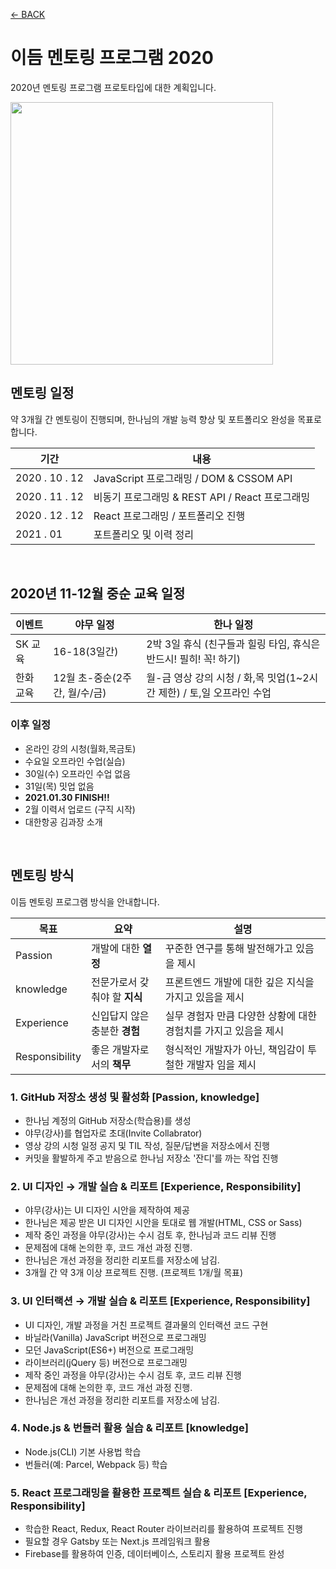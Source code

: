 [← BACK](../README.md)

# 이듬 멘토링 프로그램 2020

2020년 멘토링 프로그램 프로토타입에 대한 계획입니다.

<img src="../_ASSETS_/undraw_good_team.png" alt style="width: 420px">

<br>

## 멘토링 일정

약 3개월 간 멘토링이 진행되며, 한나님의 개발 능력 향상 및 포트폴리오 완성을 목표로 합니다.

기간 | 내용
--- | ---
2020 . 10 . 12 | JavaScript 프로그래밍 / DOM & CSSOM API
2020 . 11 . 12 | 비동기 프로그래밍 & REST API / React 프로그래밍
2020 . 12 . 12 | React 프로그래밍 / 포트폴리오 진행
2021 . 01 | 포트폴리오 및 이력 정리

<br>

## 2020년 11-12월 중순 교육 일정

이벤트 | 야무 일정 | 한나 일정
--- | --- | ---
SK 교육 | 16-18(3일간) | 2박 3일 휴식 (친구들과 힐링 타임, 휴식은 반드시! 필히! 꼭! 하기)
한화 교육 | 12월 초-중순(2주간, 월/수/금) | 월-금 영상 강의 시청 / 화,목 밋업(1~2시간 제한) / 토,일 오프라인 수업

### 이후 일정

- 온라인 강의 시청(월화,목금토)
- 수요일 오프라인 수업(실습)
- 30일(수) 오프라인 수업 없음
- 31일(목) 밋업 없음
- **2021.01.30 FINISH!!**
- 2월 이력서 업로드 (구직 시작)
- 대한항공 김과장 소개

<br>

## 멘토링 방식

이듬 멘토링 프로그램 방식을 안내합니다.

목표 | 요약 | 설명
--- | --- | ---
Passion | 개발에 대한 **열정** | 꾸준한 연구를 통해 발전해가고 있음을 제시
knowledge | 전문가로서 갖춰야 할 **지식** | 프론트엔드 개발에 대한 깊은 지식을 가지고 있음을 제시
Experience | 신입답지 않은 충분한 **경험** | 실무 경험자 만큼 다양한 상황에 대한 경험치를 가지고 있음을 제시
Responsibility | 좋은 개발자로서의 **책무** | 형식적인 개발자가 아닌, 책임감이 투철한 개발자 임을 제시 

### 1. GitHub 저장소 생성 및 활성화 [Passion, knowledge]

- 한나님 계정의 GitHub 저장소(학습용)를 생성
- 야무(강사)를 협업자로 초대(Invite Collabrator)
- 영상 강의 시청 일정 공지 및 TIL 작성, 질문/답변을 저장소에서 진행 
- 커밋을 활발하게 주고 받음으로 한나님 저장소 '잔디'를 까는 작업 진행

### 2. UI 디자인 → 개발 실습 & 리포트 [Experience, Responsibility]

- 야무(강사)는 UI 디자인 시안을 제작하여 제공
- 한나님은 제공 받은 UI 디자인 시안을 토대로 웹 개발(HTML, CSS or Sass)
- 제작 중인 과정을 야무(강사)는 수시 검토 후, 한나님과 코드 리뷰 진행
- 문제점에 대해 논의한 후, 코드 개선 과정 진행. 
- 한나님은 개선 과정을 정리한 리포트를 저장소에 남김.
- 3개월 간 약 3개 이상 프로젝트 진행. (프로젝트 1개/월 목표)

### 3. UI 인터랙션 → 개발 실습 & 리포트 [Experience, Responsibility]

- UI 디자인, 개발 과정을 거친 프로젝트 결과물의 인터랙션 코드 구현
- 바닐라(Vanilla) JavaScript 버전으로 프로그래밍
- 모던 JavaScript(ES6+) 버전으로 프로그래밍
- 라이브러리(jQuery 등) 버전으로 프로그래밍
- 제작 중인 과정을 야무(강사)는 수시 검토 후, 코드 리뷰 진행
- 문제점에 대해 논의한 후, 코드 개선 과정 진행. 
- 한나님은 개선 과정을 정리한 리포트를 저장소에 남김.

### 4. Node.js & 번들러 활용 실습 & 리포트 [knowledge]

- Node.js(CLI) 기본 사용법 학습
- 번들러(예: Parcel, Webpack 등) 학습

### 5. React 프로그래밍을 활용한 프로젝트 실습 & 리포트 [Experience, Responsibility]

- 학습한 React, Redux, React Router 라이브러리를 활용하여 프로젝트 진행
- 필요할 경우 Gatsby 또는 Next.js 프레임워크 활용
- Firebase를 활용하여 인증, 데이터베이스, 스토리지 활용 프로젝트 완성

<br>

<!--
## 결제 비용 안내

**🍿 2020년, 이듬 멘토링 프로그램 프로토타입(1인, 포트폴리오 포함) - 특별가 진행**

결제일 | 현금가 | 카드가 
--- | --- | ---
2020 . 11 . 06 | 100만원(현금 분납 가능) | 110만원(카드 결제 시, VAT 포함)
2020 . 12 . 06 | 125만원(현금 분납 가능) | 137.5만원(카드 결제 시, VAT 포함)
총액 | 225만원 | 247.5만원(VAT 포함)

**🍿 2021년, 이듬 멘토링 프로그램(최대 5명, 3개월, 포트폴리오 별도) 결제 비용**

결제일 | 현금가 | 카드가 
--- | --- | ---
1개월 차 | 75만원(현금 분납 가능) | 82.5만원(카드 결제 시, VAT 포함)
2개월 차 | 100만원(현금 분납 가능) | 137.5만원(카드 결제 시, VAT 포함)
3개월 차 | 125만원(현금 분납 가능) | 137.5만원(카드 결제 시, VAT 포함)
총액 | 300만원 | 330만원(VAT 포함)



---

```
// 한나님 의견
// UI: 도움은 되나... 

// 12월: UI 결과물 보자 기간 (한국 취업: JavaScript, Frameworks, Back-End > HTML/CSS)
// 몸 상태: 예전처럼 공부할 수 없어요... 
// 1주간 "쉼"

// Portfolio
// 다양한 결과물 (은행 5, 포털 2, 기업 4, 쇼핑몰 2, .... UI 디자인 ► 웹) HTML, CSS, jQuery(Plugins)

// 순도 높은 결과물
// Homepage, header, main, FAQ, footer
// Signup, Signin, Browse Page → Movie Details Page
// Ediya, Netflix, Watcha

// *화 (코드 리뷰, 개선 방향 정리)
// 수 (개선 / Netflix 원본의 모방(video 부분, 원리/이해, 설명) → 홈페이지의 나머지 부분 실습)
// *목 (코드 리뷰, 개선 방향 정리)
// 금 (개선 → 홈페이지에 반영)
// *토 (홈페이지 최종 리뷰, 결론 도출 및 회고 정리)

// UI 제작 "총력"
// 월/수/금 (실습)
// 화/목/토 (수업)

// 연구, 성과, 회고 (TIL)
// Netflix(4) - HTML/CSS/JavaScript
// Netflix(4) - React/ES6/StyledComponents/Storybook
// Netflix(4) - React/TypeScript
```
-->
